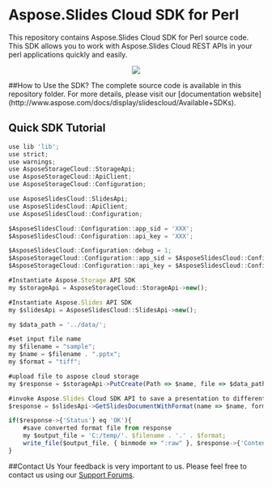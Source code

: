 # Aspose.Slides Cloud SDK for Perl

This repository contains Aspose.Slides Cloud SDK for Perl source code. This SDK allows you to work with Aspose.Slides Cloud REST APIs in your perl applications quickly and easily. 

<p align="center">
  <a title="Download complete Aspose.Slides for Cloud source code" href="https://github.com/asposeslides/Aspose_slides_Cloud/archive/master.zip">
	<img src="https://raw.github.com/AsposeExamples/java-examples-dashboard/master/images/downloadZip-Button-Large.png" />
  </a>
</p>
##How to Use the SDK?
The complete source code is available in this repository folder. For more details, please visit our [documentation website](http://www.aspose.com/docs/display/slidescloud/Available+SDKs).

## Quick SDK Tutorial

```javascript
use lib 'lib';
use strict;
use warnings;
use AsposeStorageCloud::StorageApi;
use AsposeStorageCloud::ApiClient;
use AsposeStorageCloud::Configuration;

use AsposeSlidesCloud::SlidesApi;
use AsposeSlidesCloud::ApiClient;
use AsposeSlidesCloud::Configuration;

$AsposeSlidesCloud::Configuration::app_sid = 'XXX';
$AsposeSlidesCloud::Configuration::api_key = 'XXX';

$AsposeSlidesCloud::Configuration::debug = 1;
$AsposeStorageCloud::Configuration::app_sid = $AsposeSlidesCloud::Configuration::app_sid;
$AsposeStorageCloud::Configuration::api_key = $AsposeSlidesCloud::Configuration::api_key;

#Instantiate Aspose.Storage API SDK 
my $storageApi = AsposeStorageCloud::StorageApi->new();

#Instantiate Aspose.Slides API SDK
my $slidesApi = AsposeSlidesCloud::SlidesApi->new();

my $data_path = '../data/';

#set input file name
my $filename = "sample";
my $name = $filename . ".pptx";
my $format = "tiff";

#upload file to aspose cloud storage 
my $response = $storageApi->PutCreate(Path => $name, file => $data_path.$name);

#invoke Aspose.Slides Cloud SDK API to save a presentation to different other formats       
$response = $slidesApi->GetSlidesDocumentWithFormat(name => $name, format => $format);

if($response->{'Status'} eq 'OK'){
	#save converted format file from response 
	my $output_file = 'C:/temp/'. $filename . '.' . $format;	
	write_file($output_file, { binmode => ":raw" }, $response->{'Content'});
}
```
##Contact Us
Your feedback is very important to us. Please feel free to contact us using our [Support Forums](https://www.aspose.com/community/forums/).


